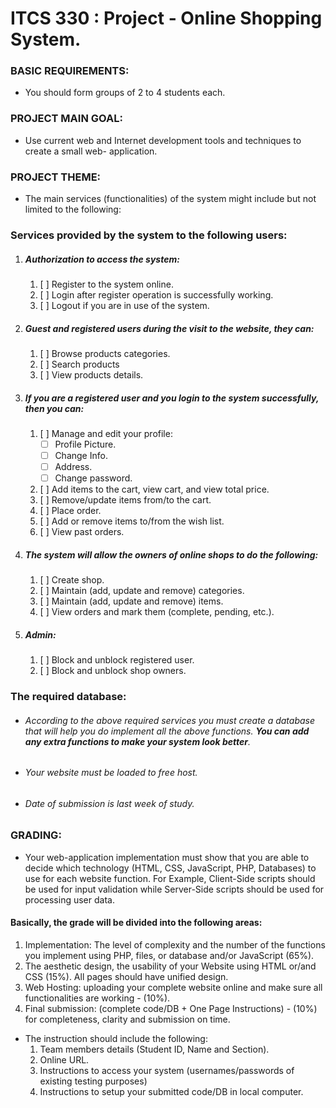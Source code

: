 # ITCS 330 : Project - Online Shopping System.

### BASIC REQUIREMENTS:

- You should form groups of 2 to 4 students each.

### PROJECT MAIN GOAL:

- Use current web and Internet development tools and techniques to create a small web- application.

### PROJECT THEME:

- The main services (functionalities) of the system might include but not limited to the following:

### Services provided by the system to the following users:

1. ##### Authorization to access the system:

   1. [ ] Register to the system online.
   1. [ ] Login after register operation is successfully working.
   1. [ ] Logout if you are in use of the system.

2. ##### Guest and registered users during the visit to the website, they can:

   1. [ ] Browse products categories.
   1. [ ] Search products
   1. [ ] View products details.

3. ##### If you are a registered user and you login to the system successfully, then you can:

   1. [ ] Manage and edit your profile:
      - [ ] Profile Picture.
      - [ ] Change Info.
      - [ ] Address.
      - [ ] Change password.
   1. [ ] Add items to the cart, view cart, and view total price.
   1. [ ] Remove/update items from/to the cart.
   1. [ ] Place order.
   1. [ ] Add or remove items to/from the wish list.
   1. [ ] View past orders.

4. ##### The system will allow the owners of online shops to do the following:

   1. [ ] Create shop.
   1. [ ] Maintain (add, update and remove) categories.
   1. [ ] Maintain (add, update and remove) items.
   1. [ ] View orders and mark them (complete, pending, etc.).

5. ##### Admin:

   1. [ ] Block and unblock registered user.
   1. [ ] Block and unblock shop owners.

### The required database:

- ###### According to the above required services you must create a database that will help you do implement all the above functions. **You can add any extra functions to make your system look better**.

- ###### Your website must be loaded to free host.

- ###### Date of submission is last week of study.

### GRADING:

- Your web-application implementation must show that you are able to decide which technology (HTML, CSS, JavaScript, PHP, Databases) to use for each website function. For Example, Client-Side scripts should be used for input validation while Server-Side scripts should be used for processing user data.

#### Basically, the grade will be divided into the following areas:

1. Implementation: The level of complexity and the number of the functions you implement using PHP, files, or database and/or JavaScript (65%).
1. The aesthetic design, the usability of your Website using HTML or/and CSS (15%). All pages should have unified design.
1. Web Hosting: uploading your complete website online and make sure all functionalities are working - (10%).
1. Final submission: (complete code/DB + One Page Instructions) - (10%) for completeness, clarity and submission on time.

- The instruction should include the following:
  1.  Team members details (Student ID, Name and Section).
  1.  Online URL.
  1.  Instructions to access your system (usernames/passwords of existing testing purposes)
  1.  Instructions to setup your submitted code/DB in local computer.
